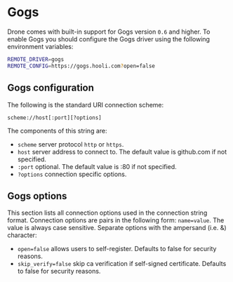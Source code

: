# Gogs

Drone comes with built-in support for Gogs version `0.6` and higher. To enable Gogs you should configure the Gogs driver using the following environment variables:

```bash
REMOTE_DRIVER=gogs
REMOTE_CONFIG=https://gogs.hooli.com?open=false
```

## Gogs configuration

The following is the standard URI connection scheme:

```
scheme://host[:port][?options]
```

The components of this string are:

* `scheme` server protocol `http` or `https`.
* `host` server address to connect to. The default value is github.com if not specified.
* `:port` optional. The default value is :80 if not specified.
* `?options` connection specific options.

## Gogs options

This section lists all connection options used in the connection string format. Connection options are pairs in the following form: `name=value`. The value is always case sensitive. Separate options with the ampersand (i.e. &) character:

* `open=false` allows users to self-register. Defaults to false for security reasons.
* `skip_verify=false` skip ca verification if self-signed certificate. Defaults to false for security reasons.
